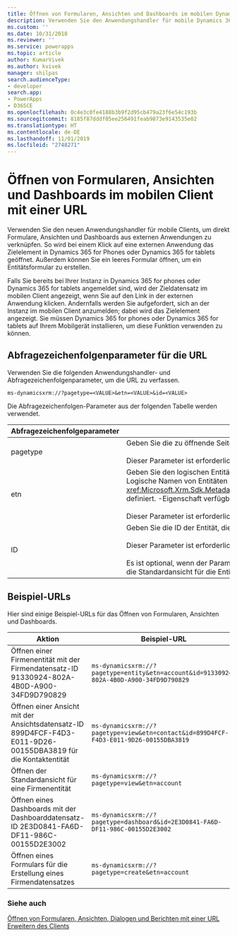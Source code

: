 ```yaml
---
title: Öffnen von Formularen, Ansichten und Dashboards im mobilen Dynamics 365-Client mit einer URL (modellgestützte Apps) | Microsoft Docs
description: Verwenden Sie den Anwendungshandler für mobile Dynamics 365-Clients, um direkt mit Dynamics 365-Formularen, -ansichten und -Dashboards aus externen Anwendungen zu verknüpfen. So wird bei einem Klick auf eine externen Anwendung das Zielelement in Dynamics 365 für Smartphones oder Dynamics 365 für Tablets geöffnet.
ms.custom: ''
ms.date: 10/31/2018
ms.reviewer: ''
ms.service: powerapps
ms.topic: article
author: KumarVivek
ms.author: kvivek
manager: shilpas
search.audienceType:
- developer
search.app:
- PowerApps
- D365CE
ms.openlocfilehash: 0c4e3c0fe4188b3b9f2d95cb479a23f6e54c193b
ms.sourcegitcommit: 8185f87dddf05ee256491feab9873e9143535e02
ms.translationtype: HT
ms.contentlocale: de-DE
ms.lasthandoff: 11/01/2019
ms.locfileid: "2748271"
---
```

# <a name="open-forms-views-and-dashboards-in-mobile-client-with-a-url"></a>Öffnen von Formularen, Ansichten und Dashboards im mobilen Client mit einer URL

<!-- https://docs.microsoft.com/dynamics365/customer-engagement/developer/open-forms-views-dashboards-mobile-client-url

At this point I understand this mobile client is still branded as 'Dynamics 365'
 -->
 
 Verwenden Sie den neuen Anwendungshandler für mobile Clients, um direkt Formulare, Ansichten und Dashboards aus externen Anwendungen zu verknüpfen. So wird bei einem Klick auf eine externen Anwendung das Zielelement in Dynamics 365 for Phones oder Dynamics 365 for tablets geöffnet. Außerdem können Sie ein leeres Formular öffnen, um ein Entitätsformular zu erstellen.  
  
 Falls Sie bereits bei Ihrer Instanz in Dynamics 365 for phones oder Dynamics 365 for tablets angemeldet sind, wird der Zieldatensatz im mobilen Client angezeigt, wenn Sie auf den Link in der externen Anwendung klicken. Andernfalls werden Sie aufgefordert, sich an der Instanz im mobilen Client anzumelden; dabei wird das Zielelement angezeigt. Sie müssen Dynamics 365 for phones oder Dynamics 365 for tablets auf Ihrem Mobilgerät installieren, um diese Funktion verwenden zu können.  
  
<a name="Parameters"></a>

## <a name="query-string-parameters-for-the-url"></a>Abfragezeichenfolgenparameter für die URL

 Verwenden Sie die folgenden Anwendungshandler- und Abfragezeichenfolgenparameter, um die URL zu verfassen.  
  
```  
ms-dynamicsxrm://?pagetype=<VALUE>&etn=<VALUE>&id=<VALUE>  
```  
  
 Die Abfragezeichenfolgen-Parameter aus der folgenden Tabelle werden verwendet.  
  
|Abfragezeichenfolgeparameter|Beschreibung|  
|----------------------------|-----------------|  
|pagetype|Geben Sie die zu öffnende Seite an. Gültige Werte sind `entity`, `view`, `dashboard` und `create`.<br /><br /> Dieser Parameter ist erforderlich.|  
|etn|Geben Sie den logischen Entitätsnamen an, das Sie öffnen möchten oder erstellen Sie einen Datensatz.  Logische Namen von Entitäten werden kleingeschrieben und in der <xref:Microsoft.Xrm.Sdk.Metadata.EntityMetadata>.<xref:Microsoft.Xrm.Sdk.Metadata.EntityMetadata.LogicalName> definiert. -Eigenschaft verfügbar.<br /><br /> Dieser Parameter ist erforderlich, falls der `pagetype`-Parameter auf `entity`, `view` oder `create` festgelegt ist.|  
|ID|Geben Sie die ID der Entität, die Ansicht oder des Dashboard-Datensatzes an, das Sie öffnen möchten.<br /><br /> Dieser Parameter ist erforderlich, falls der `pagetype`-Parameter auf `entity` oder `dashboard` festgelegt ist.<br /><br /> Es ist optional, wenn der Parameter `pagetype` auf `view` festgelegt ist. Wenn Sie keine Ansichts-ID angeben, wird die Standardansicht für die Entität angezeigt, die im Parameter `etn` angegeben ist.|  
  
<a name="Example"></a>

## <a name="example-urls"></a>Beispiel-URLs

 Hier sind einige Beispiel-URLs für das Öffnen von Formularen, Ansichten und Dashboards.  
  
|Aktion|Beispiel-URL|  
|------------|-----------------|  
|Öffnen einer Firmenentität mit der Firmendatensatz-ID 91330924-802A-4B0D-A900-34FD9D790829|`ms-dynamicsxrm://?pagetype=entity&etn=account&id=91330924-802A-4B0D-A900-34FD9D790829`|  
|Öffnen einer Ansicht mit der Ansichtsdatensatz-ID 899D4FCF-F4D3-E011-9D26-00155DBA3819 für die Kontaktentität|`ms-dynamicsxrm://?pagetype=view&etn=contact&id=899D4FCF-F4D3-E011-9D26-00155DBA3819`|  
|Öffnen der Standardansicht für eine Firmenentität|`ms-dynamicsxrm://?pagetype=view&etn=account`|  
|Öffnen eines Dashboards mit der Dashboarddatensatz-ID 2E3D0841-FA6D-DF11-986C-00155D2E3002|`ms-dynamicsxrm://?pagetype=dashboard&id=2E3D0841-FA6D-DF11-986C-00155D2E3002`|  
|Öffnen eines Formulars für die Erstellung eines Firmendatensatzes|`ms-dynamicsxrm://?pagetype=create&etn=account`|  
  
### <a name="see-also"></a>Siehe auch

 [Öffnen von Formularen, Ansichten, Dialogen und Berichten mit einer URL](open-forms-views-dialogs-reports-url.md)  
 [Erweitern des Clients](/dynamics365/customer-engagement/developer/extend-client)
